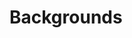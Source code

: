 # Backgrounds

<script src="../../../assets/scripts/alts.js"></script>
<script type="text/javascript">display_alt("backs")</script>
